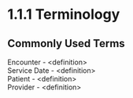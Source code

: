 # 1.1.1 Terminology

## Commonly Used Terms

Encounter - &lt;definition&gt;  
Service Date - &lt;definition&gt;  
Patient - &lt;definition&gt;  
Provider - &lt;definition&gt;



